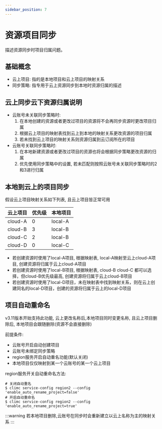 ```yaml
---
sidebar_position: 7
---
```


# 资源项目同步

描述资源同步时项目归属问题。

## 基础概念

- 云上项目: 指的是本地项目和云上项目的映射关系
- 同步策略: 指专用于云上资源同步到本地时资源归属的描述

## 云上同步云下资源归属说明

- 云账号未关联同步策略时:
    1. 在本地创建的资源或者更改过项目的资源将不会再同步资源时更改项目归属
    2. 根据云上项目的映射表找到云上到本地的映射关系更改资源的项目归属
    3. 若未找到云上项目的映射关系则资源归属到云订阅所在的项目
- 云账号关联同步策略时:
    1. 在本地新建资源或者更改过项目的资源也将会根据同步策略更改资源的归属
    2. 优先使用同步策略中的设置, 若未匹配则按照云账号未关联同步策略时的2和3进行归属

## 本地到云上的项目同步

假设云上项目映射关系如下列表, 且云上项目皆正常可用

| 云上项目 | 优先级 | 本地项目 |
|----------|--------|----------
| cloud-A  | 0      | local-A  |
| cloud-B  | 3      | local-B  |
| cloud-C  | 2      | local-B  |
| cloud-D  | 0      | local-C  |

- 若创建资源时使用了local-A项目, 根据映射表, local-A映射至云上cloud-A项目, 创建资源将归属于云上cloud-A项目
- 若创建资源时使用了local-B项目, 根据映射表, cloud-B cloud-C 都可以选择，但cloud-B优先级最高, 创建资源将归属于云上cloud-B项目
- 若创建资源时使用了local-D项目，未在映射表中找到映射关系，则在云上创建同名的local-D项目，创建的资源将归属于云上的local-D项目

## 项目自动重命名

v3.11版本开始支持此功能, 云上更改名称后,本地项目同时变更名称, 且云上项目删除后, 本地项目会跟随删除(资源不会直接删除)

前提条件:
- 云账号开启自动创建项目
- 云账号未绑定同步策略
- region服务开启自动重名功能(默认关闭)
- 本地项目仅仅映射到某一个云账号的某一个云上项目

region服务开关自动重命名方法:
```shell
# 关闭自动重名
$ climc service-config region2 --config 'enable_auto_rename_project=false'
# 开启自动重命名
$ climc service-config region2 --config 'enable_auto_rename_project=true'
```

:::warning
若本地项目删除,云账号在同步时会重新建立以云上名称为主的映射关系
:::
